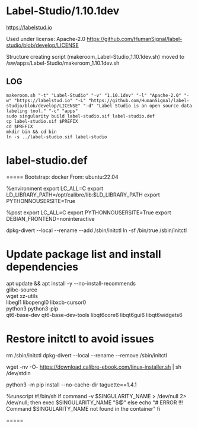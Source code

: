 Label-Studio/1.10.1dev
========================

<https://labelstud.io>

Used under license:
Apache-2.0
<https://github.com/HumanSignal/label-studio/blob/develop/LICENSE>

Structure creating script (makeroom_Label-Studio_1.10.1dev.sh) moved to /sw/apps/Label-Studio/makeroom_1.10.1dev.sh

LOG
---

    makeroom.sh "-t" "Label-Studio" "-v" "1.10.1dev" "-l" "Apache-2.0" "-w" "https://labelstud.io" "-L" "https://github.com/HumanSignal/label-studio/blob/develop/LICENSE" "-d" "Label Studio is an open source data labeling tool." "-c" "apps"
    sudo singularity build label-studio.sif label-studio.def
    cp label-studio.sif $PREFIX
    cd $PREFIX
    mkdir bin && cd bin
    ln -s ../label-studio.sif label-studio

# label-studio.def
=====
Bootstrap: docker
From: ubuntu:22.04

%environment
  export LC_ALL=C
  export LD_LIBRARY_PATH=/opt/calibre/lib:$LD_LIBRARY_PATH
  export PYTHONNOUSERSITE=True

%post
  export LC_ALL=C
  export PYTHONNOUSERSITE=True
  export DEBIAN_FRONTEND=noninteractive

  dpkg-divert --local --rename --add /sbin/initctl
  ln -sf /bin/true /sbin/initctl

  # Update package list and install dependencies
  apt update && apt install -y --no-install-recommends \
      glibc-source \
      wget xz-utils\
      libegl1 libopengl0 libxcb-cursor0 \
      python3 python3-pip \
      qt6-base-dev qt6-base-dev-tools libqt6core6 libqt6gui6 libqt6widgets6

  # Restore initctl to avoid issues
  rm /sbin/initctl
  dpkg-divert --local --rename --remove /sbin/initctl

  wget -nv -O- https://download.calibre-ebook.com/linux-installer.sh | sh /dev/stdin

  python3 -m pip install --no-cache-dir taguette==1.4.1


%runscript
#!/bin/sh
  if command -v $SINGULARITY_NAME > /dev/null 2> /dev/null; then
    exec $SINGULARITY_NAME "$@"
  else
    echo "# ERROR !!! Command $SINGULARITY_NAME not found in the container"
  fi

=====

